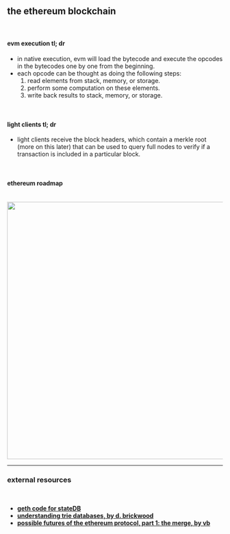 ## the ethereum blockchain

<br>

#### evm execution tl; dr

* in native execution, evm will load the bytecode and execute the opcodes in the bytecodes one by one from the beginning.
* each opcode can be thought as doing the following steps:
  1. read elements from stack, memory, or storage.
  2. perform some computation on these elements.
  3. write back results to stack, memory, or storage.

<br>


#### light clients tl; dr

* light clients receive the block headers, which contain a merkle root (more on this later) that can be used to query full nodes to verify if a transaction is included in a particular block.

<br>

#### ethereum roadmap

<br>
<img width="600"  src="https://user-images.githubusercontent.com/1130416/234419153-76ab9f89-00e8-48e7-93c4-c8d880ec2007.png">
<br>

----

### external resources

<br>

* **[geth code for stateDB](https://github.com/ethereum/go-ethereum/blob/d4d288e3f1cebb183fce9137829a76ddf7c6d12a/core/state/statedb.go#L64)**
* **[understanding trie databases, by d. brickwood](https://medium.com/shyft-network/understanding-trie-databases-in-ethereum-9f03d2c3325d)**
* **[possible futures of the ethereum protocol, part 1: the merge, by vb](https://vitalik.eth.limo/general/2024/10/14/futures1.html)**
